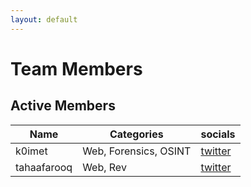 ```yaml
---
layout: default
---
```

# Team Members

## Active Members

| Name | Categories | socials | 
| -------| ------ | ------|
| k0imet | Web, Forensics, OSINT| [twitter](https://twitter.com/k0imet_)|
| tahaafarooq | Web, Rev | [twitter](https://twitter.com/tahaafarooq)|
